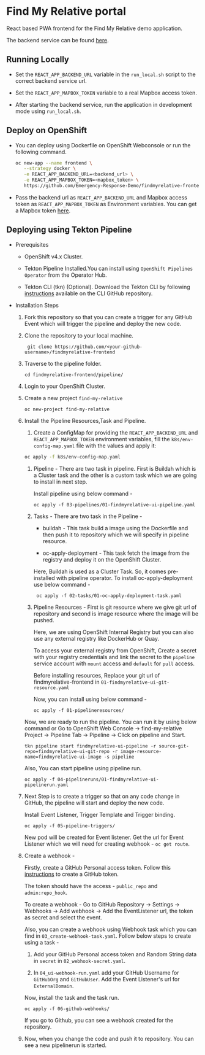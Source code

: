 # Find My Relative portal

React based PWA frontend for the Find My Relative demo application.

The backend service can be found [here](https://github.com/Emergency-Response-Demo/find-service).

## Running Locally

* Set the `REACT_APP_BACKEND_URL` variable in the `run_local.sh` script to the correct backend service url.

* Set the `REACT_APP_MAPBOX_TOKEN` variable to a real Mapbox access token.

* After starting the backend service, run the application in development mode using `run_local.sh`.

## Deploy on OpenShift

* You can deploy using Dockerfile on OpenShift Webconsole or run the following command.
  
  ```bash
  oc new-app --name frontend \
     --strategy docker \
     -e REACT_APP_BACKEND_URL=<backend_url> \
     -e REACT_APP_MAPBOX_TOKEN=<mapbox_token> \
     https://github.com/Emergency-Response-Demo/findmyrelative-frontend
  ```
  
* Pass the backend url as `REACT_APP_BACKEND_URL` and Mapbox access token as `REACT_APP_MAPBOX_TOKEN` as Environment variables. You can get a Mapbox token [here](https://account.mapbox.com/).

## Deploying using Tekton Pipeline

* Prerequisites

    - OpenShift v4.x Cluster.
     
    - Tekton Pipeline Installed.You can install using `OpenShift Pipelines Operator` from the Operator Hub.
    
    - Tekton CLI (tkn) (Optional). Download the Tekton CLI by following [instructions](https://github.com/tektoncd/cli#installing-tkn) available on the CLI GitHub repository.

* Installation Steps

    1. Fork this repository so that you can create a trigger for any GitHub Event which will trigger the pipeline and deploy the new code.
    
    2. Clone the repository to your local machine.
    
       ```
        git clone https://github.com/<your-github-username>/findmyrelative-frontend
       ```
    
    3. Traverse to the pipeline folder.
    
        ```
        cd findmyrelative-frontend/pipeline/
        ```
        
    4. Login to your OpenShift Cluster.
    
    5. Create a new project `find-my-relative`
    
       ```
       oc new-project find-my-relative
       ```
    
    6. Install the Pipeline Resources,Task and Pipeline.
    
        1. Create a ConfigMap for providing the `REACT_APP_BACKEND_URL` and `REACT_APP_MAPBOX_TOKEN` environment variables, fill the `k8s/env-config-map.yaml` file with the values and apply it:
        ```bash
        oc apply -f k8s/env-config-map.yaml
        ```

        1. Pipeline - There are two task in pipeline. First is Buildah which is a Cluster task and the other is a custom task which we are going to install in next step.
        
            Install pipeline using below command - 
        
           ```
           oc apply -f 03-pipelines/01-findmyrelative-ui-pipeline.yaml 
           ```
         
        2. Tasks - There are two task in the Pipeline - 
            
            - buildah - This task build a image using the Dockerfile and then push it to repository which we will specify in pipeline resource.
            
            - oc-apply-deployment - This task fetch the image from the registry and deploy it on the OpenShift Cluster.
            
            Here, Buildah is used as a Cluster Task. So, it comes pre-installed with pipeline operator. To install oc-apply-deployment use below command -
            
           ```
            oc apply -f 02-tasks/01-oc-apply-deployment-task.yaml
           ```
        
        3. Pipeline Resources - First is git resource where we give git url of repository and second is image resource where the image will be pushed.
        
            Here, we are using OpenShift Internal Registry but you can also use any external registry like DockerHub or Quay.
             
            To access your external registry from OpenShift, Create a secret with your registry credentials and link the secret to the `pipeline` service account with `mount` access and `default` for `pull` access. 
            
            Before installing resources, Replace your git url of findmyrelative-frontend in `01-findmyrelative-ui-git-resource.yaml`
            
            Now, you can install using below command - 
            
           ```
           oc apply -f 01-pipelineresources/
           ```
        
        Now, we are ready to run the pipeline. You can run it by using below command or Go to OpenShift Web Console -> find-my-relative Project -> Pipeline Tab -> Pipeline -> Click on pipeline and Start.
        
        ```
        tkn pipeline start findmyrelative-ui-pipeline -r source-git-repo=findmyrelative-ui-git-repo -r image-resource-name=findmyrelative-ui-image -s pipeline
        ```  
        
        Also, You can start pipeline using pipeline run.      
        
        ``` 
        oc apply -f 04-pipelineruns/01-findmyrelative-ui-pipelinerun.yaml
        ```
              
    7. Next Step is to create a trigger so that on any code change in GitHub, the pipeline will start and deploy the new code. 
         
        Install Event Listener, Trigger Template and Trigger binding.
        
        ```
        oc apply -f 05-pipeline-triggers/
        ```
        
        New pod will be created for Event listener. Get the url for Event Listener which we will need for creating webhook - ` oc get route `.
    
    8. Create a webhook  -
    
        Firstly, create a GitHub Personal access token. Follow this [instructions](https://help.github.com/en/github/authenticating-to-github/creating-a-personal-access-token-for-the-command-line#creating-a-token) to create a GitHub token.
        
        The token should have the access - `public_repo`  and `admin:repo_hook`.  
        
        To create a webhook - Go to GitHub Repository -> Settings -> Webhooks -> Add webhook -> Add the EventListener url, the token as secret and select the event.
        
        Also, you can create a webhook using Webhook task which you can find in `03_create-webhook-task.yaml`. Follow below steps to create using a task - 
        
          1. Add your GitHub Personal access token and Random String data in `secret` in `02_webhook-secret.yaml`.
       
          2. In `04_ui-webhook-run.yaml` add your GitHub Username for `GitHubOrg` and `GitHubUser`. Add the Event Listener's url for `ExternalDomain`.
        
        Now, install the task and the task run.
        
       ```
       oc apply -f 06-github-webhooks/
       ```
        
        If you go to Github, you can see a webhook created for the repository.   
        
    9. Now, when you change the code and push it to repository. You can see a new pipelinerun is started.              
        
